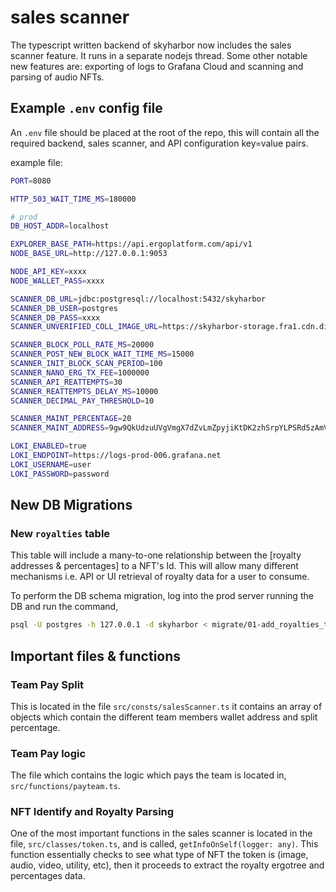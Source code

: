 # sales scanner

The typescript written backend of skyharbor now includes the sales scanner feature. It runs in a separate nodejs thread. Some other notable new features are: exporting of logs to Grafana Cloud and scanning and parsing of audio NFTs.

## Example `.env` config file

An `.env` file should be placed at the root of the repo, this will contain all the required backend, sales scanner, and API configuration key=value pairs.

example file:

```bash
PORT=8080

HTTP_503_WAIT_TIME_MS=180000

# prod
DB_HOST_ADDR=localhost

EXPLORER_BASE_PATH=https://api.ergoplatform.com/api/v1
NODE_BASE_URL=http://127.0.0.1:9053

NODE_API_KEY=xxxx
NODE_WALLET_PASS=xxxx

SCANNER_DB_URL=jdbc:postgresql://localhost:5432/skyharbor
SCANNER_DB_USER=postgres
SCANNER_DB_PASS=xxxx
SCANNER_UNVERIFIED_COLL_IMAGE_URL=https://skyharbor-storage.fra1.cdn.digitaloceanspaces.com/collection-images/unverified/unverified-card.png.webp

SCANNER_BLOCK_POLL_RATE_MS=20000
SCANNER_POST_NEW_BLOCK_WAIT_TIME_MS=15000
SCANNER_INIT_BLOCK_SCAN_PERIOD=100
SCANNER_NANO_ERG_TX_FEE=1000000
SCANNER_API_REATTEMPTS=30
SCANNER_REATTEMPTS_DELAY_MS=10000
SCANNER_DECIMAL_PAY_THRESHOLD=10

SCANNER_MAINT_PERCENTAGE=20
SCANNER_MAINT_ADDRESS=9gw9QkUdzuUVgVmgX7dZvLmZpyjiKtDK2zhSrpYLPSRd5zAmVGK

LOKI_ENABLED=true
LOKI_ENDPOINT=https://logs-prod-006.grafana.net
LOKI_USERNAME=user
LOKI_PASSWORD=password

```

## New DB Migrations

### New `royalties` table

This table will include a many-to-one relationship between the [royalty addresses & percentages] to a NFT's Id. This will allow many different mechanisms i.e. API or UI retrieval of royalty data for a user to consume.

To perform the DB schema migration, log into the prod server running the DB and run the command,

```bash
psql -U postgres -h 127.0.0.1 -d skyharbor < migrate/01-add_royalties_table.sql
```

## Important files & functions

### Team Pay Split

This is located in the file `src/consts/salesScanner.ts` it contains an array of objects which contain the different team members wallet address and split percentage.

### Team Pay logic

The file which contains the logic which pays the team is located in, `src/functions/payteam.ts`.

### NFT Identify and Royalty Parsing

One of the most important functions in the sales scanner is located in the file, `src/classes/token.ts`, and is called, `getInfoOnSelf(logger: any)`. This function essentially checks to see what type of NFT the token is (image, audio, video, utility, etc), then it proceeds to extract the royalty ergotree and percentages data.
